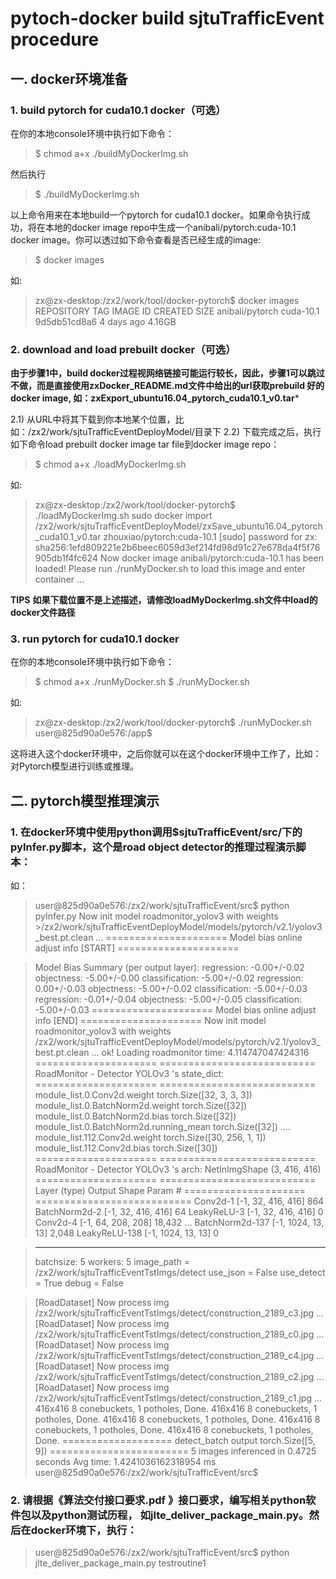 # pytoch-docker build sjtuTrafficEvent procedure
## 一.  docker环境准备
### 1.  build pytorch for cuda10.1 docker（可选）
在你的本地console环境中执行如下命令：
>$ chmod a+x ./buildMyDockerImg.sh

然后执行
>$ ./buildMyDockerImg.sh

以上命令用来在本地build一个pytorch for cuda10.1 docker。如果命令执行成功，将在本地的docker image repo中生成一个anibali/pytorch:cuda-10.1 docker image。你可以透过如下命令查看是否已经生成的image:
>$ docker images

如:

>zx@zx-desktop:/zx2/work/tool/docker-pytorch$ docker images
REPOSITORY          TAG                     IMAGE ID            CREATED             SIZE
anibali/pytorch     cuda-10.1               9d5db51cd8a6        4 days ago          4.16GB

### 2.  download and load prebuilt docker（可选）
**由于步骤1中，build docker过程视网络链接可能运行较长，因此，步骤1可以跳过不做，而是直接使用zxDocker_README.md文件中给出的url获取prebuild 好的docker image, 如：zxExport_ubuntu16.04_pytorch_cuda10.1_v0.tar***

2.1) 从URL中将其下载到你本地某个位置，比如：/zx2/work/sjtuTrafficEventDeployModel/目录下
2.2) 下载完成之后，执行如下命令load prebuilt docker image tar file到docker image repo：
>$ chmod a+x ./loadMyDockerImg.sh

如:


> zx@zx-desktop:/zx2/work/tool/docker-pytorch$ ./loadMyDockerImg.sh 
sudo docker import /zx2/work/sjtuTrafficEventDeployModel/zxSave_ubuntu16.04_pytorch_cuda10.1_v0.tar zhouxiao/pytorch:cuda-10.1
[sudo] password for zx: 
sha256:1efd809221e2b6beec6059d3ef214fd98d91c27e678da4f5f76905db1f4fc624
Now docker image anibali/pytorch:cuda-10.1 has been loaded!
Please run ./runMyDocker.sh to load this image and enter container ...


**TIPS**
**如果下载位置不是上述描述，请修改loadMyDockerImg.sh文件中load的docker文件路径**

### 3.  run pytorch for cuda10.1 docker
在你的本地console环境中执行如下命令：
>$ chmod a+x ./runMyDocker.sh
>$ ./runMyDocker.sh

如:
>zx@zx-desktop:/zx2/work/tool/docker-pytorch$ ./runMyDocker.sh 
user@825d90a0e576:/app$ 

这将进入这个docker环境中，之后你就可以在这个docker环境中工作了，比如：对Pytorch模型进行训练或推理。

## 二.  pytorch模型推理演示
### 1.  在docker环境中使用python调用$sjtuTrafficEvent/src/下的pyInfer.py脚本，这个是road object detector的推理过程演示脚本：
如：
>user@825d90a0e576:/zx2/work/sjtuTrafficEvent/src$ python pyInfer.py 
>Now init model roadmonitor_yolov3 with weights >/zx2/work/sjtuTrafficEventDeployModel/models/pytorch/v2.1/yolov3_best.pt.clean ...
>===================== Model bias online adjust info [START] =====================

>Model Bias Summary (per output layer):
>regression: -0.00+/-0.02   objectness: -5.00+/-0.00   classification: -5.00+/-0.02 
>regression:  0.00+/-0.03   objectness: -5.00+/-0.02   classification: -5.00+/-0.03 
>regression: -0.01+/-0.04   objectness: -5.00+/-0.05   classification: -5.00+/-0.03 
>===================== Model bias online adjust info [END]   =====================
>Now init model roadmonitor_yolov3 with weights /zx2/work/sjtuTrafficEventDeployModel/models/pytorch/v2.1/yolov3_best.pt.clean ... ok!
Loading roadmonitor time:  4.114747047424316 
>===================== ===========================
>RoadMonitor - Detector YOLOv3 's state_dict:
>===================== ===========================
>module_list.0.Conv2d.weight 	 torch.Size([32, 3, 3, 3])
>module_list.0.BatchNorm2d.weight 	 torch.Size([32])
>module_list.0.BatchNorm2d.bias 	 torch.Size([32])
>module_list.0.BatchNorm2d.running_mean 	 torch.Size([32])
> ....
>module_list.112.Conv2d.weight 	 torch.Size([30, 256, 1, 1])
>module_list.112.Conv2d.bias 	 torch.Size([30])
>===================== ===========================
>RoadMonitor - Detector YOLOv3 's arch:
>NetInImgShape (3, 416, 416)
>===================== ===========================
>        Layer (type)               Output Shape         Param #
>===================== ===========================
>            Conv2d-1         [-1, 32, 416, 416]             864
>       BatchNorm2d-2         [-1, 32, 416, 416]              64
>         LeakyReLU-3         [-1, 32, 416, 416]               0
>            Conv2d-4         [-1, 64, 208, 208]          18,432
> ...
>     BatchNorm2d-137         [-1, 1024, 13, 13]           2,048
>       LeakyReLU-138         [-1, 1024, 13, 13]               0

>----------
>batchsize: 5 workers: 5
>image_path = /zx2/work/sjtuTrafficEventTstImgs/detect use_json = False use_detect = True debug = False

>[RoadDataset] Now process img /zx2/work/sjtuTrafficEventTstImgs/detect/construction_2189_c3.jpg ...
>[RoadDataset] Now process img /zx2/work/sjtuTrafficEventTstImgs/detect/construction_2189_c0.jpg ...
>[RoadDataset] Now process img /zx2/work/sjtuTrafficEventTstImgs/detect/construction_2189_c4.jpg ...
>[RoadDataset] Now process img /zx2/work/sjtuTrafficEventTstImgs/detect/construction_2189_c2.jpg ...
>[RoadDataset] Now process img /zx2/work/sjtuTrafficEventTstImgs/detect/construction_2189_c1.jpg ...
>416x416 8 conebuckets, 1 potholes, Done.
>416x416 8 conebuckets, 1 potholes, Done.
>416x416 8 conebuckets, 1 potholes, Done.
>416x416 8 conebuckets, 1 potholes, Done.
>416x416 8 conebuckets, 1 potholes, Done.
>=================== detect_batch output torch.Size([5, 9]) ========================
>5 images inferenced in 0.4725 seconds
>Avg time:  1.4241036162318954 ms
>user@825d90a0e576:/zx2/work/sjtuTrafficEvent/src$ 

### 2.  请根据《算法交付接口要求.pdf 》接口要求，编写相关python软件包以及python测试历程， 如jlte_deliver_package_main.py。然后在docker环境下，执行：
>user@825d90a0e576:/zx2/work/sjtuTrafficEvent/src$ python jlte_deliver_package_main.py testroutine1

